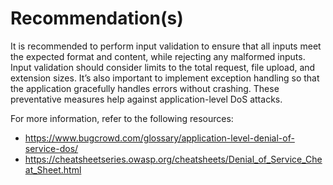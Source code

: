 # Recommendation(s)

It is recommended to perform input validation to ensure that all inputs meet the expected format and content, while rejecting any malformed inputs. Input validation should consider limits to the total request, file upload, and extension sizes. It’s also important to implement exception handling so that the application gracefully handles errors without crashing. These preventative measures help against application-level DoS attacks.

For more information, refer to the following resources:

- <https://www.bugcrowd.com/glossary/application-level-denial-of-service-dos/>
- <https://cheatsheetseries.owasp.org/cheatsheets/Denial_of_Service_Cheat_Sheet.html>
